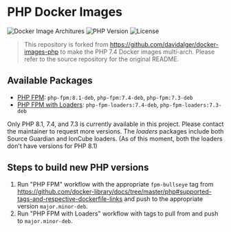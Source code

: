 # PHP Docker Images

![Docker Image Architures](https://img.shields.io/badge/architecture-arm64%20%7C%20amd64-success)
![PHP Version](https://img.shields.io/badge/php-7.3%20|%207.4%20|%208.1-blue)
![License](https://img.shields.io/github/license/drpayyne/docker-php)

> This repository is forked from https://github.com/davidalger/docker-images-php to make the PHP 7.4 Docker images multi-arch. Please refer to the source repository for the original README.

## Available Packages

- [PHP FPM](https://github.com/drpayyne/docker-php/pkgs/container/php-fpm): `php-fpm:8.1-deb`, `php-fpm:7.4-deb`, `php-fpm:7.3-deb`
- [PHP FPM with Loaders](https://github.com/drpayyne/docker-php/pkgs/container/php-fpm-loaders): `php-fpm-loaders:7.4-deb`, `php-fpm-loaders:7.3-deb`

Only PHP 8.1, 7.4, and 7.3 is currently available in this project. Please contact the maintainer to request more versions. The _loaders_ packages include both Source Guardian and IonCube loaders. (As of this moment, both the loaders don't have versions for PHP 8.1)

## Steps to build new PHP versions

1. Run "PHP FPM" workflow with the appropriate `fpm-bullseye` tag from https://github.com/docker-library/docs/tree/master/php#supported-tags-and-respective-dockerfile-links and push to the appropriate version `major.minor-deb`.
2. Run "PHP FPM with Loaders" workflow with tags to pull from and push to `major.minor-deb`.
